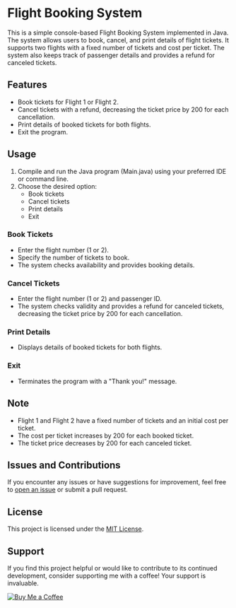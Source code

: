 # Flight Booking System

This is a simple console-based Flight Booking System implemented in Java. The system allows users to book, cancel, and print details of flight tickets. It supports two flights with a fixed number of tickets and cost per ticket. The system also keeps track of passenger details and provides a refund for canceled tickets.

## Features

- Book tickets for Flight 1 or Flight 2.
- Cancel tickets with a refund, decreasing the ticket price by 200 for each cancellation.
- Print details of booked tickets for both flights.
- Exit the program.

## Usage

1. Compile and run the Java program (Main.java) using your preferred IDE or command line.
2. Choose the desired option:
   - Book tickets
   - Cancel tickets
   - Print details
   - Exit

### Book Tickets

- Enter the flight number (1 or 2).
- Specify the number of tickets to book.
- The system checks availability and provides booking details.

### Cancel Tickets

- Enter the flight number (1 or 2) and passenger ID.
- The system checks validity and provides a refund for canceled tickets, decreasing the ticket price by 200 for each cancellation.

### Print Details

- Displays details of booked tickets for both flights.

### Exit

- Terminates the program with a "Thank you!" message.

## Note

- Flight 1 and Flight 2 have a fixed number of tickets and an initial cost per ticket.
- The cost per ticket increases by 200 for each booked ticket.
- The ticket price decreases by 200 for each canceled ticket.

## Issues and Contributions

If you encounter any issues or have suggestions for improvement, feel free to [open an issue](https://github.com/AbdulRahmanFares/flightTicketBookingApplicationInJava/issues) or submit a pull request.

## License

This project is licensed under the [MIT License](LICENSE).

## Support

If you find this project helpful or would like to contribute to its continued development, consider supporting me with a coffee! Your support is invaluable.

[![Buy Me a Coffee](https://img.shields.io/badge/Buy%20Me%20a%20Coffee-FFDD00?style=for-the-badge&logo=buy-me-a-coffee&logoColor=black)](https://www.buymeacoffee.com/farazzrahman)

